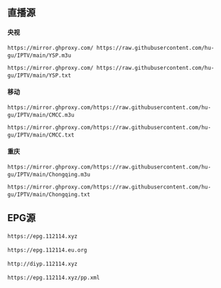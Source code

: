 <h2>直播源</h2>
<h4>央视</h4>
<p dir="auto"><code>https://mirror.ghproxy.com/ https://raw.githubusercontent.com/hu-gu/IPTV/main/YSP.m3u</code>&nbsp;&nbsp;&nbsp;&nbsp
<p dir="auto"><code>https://mirror.ghproxy.com/ https://raw.githubusercontent.com/hu-gu/IPTV/main/YSP.txt</code>&nbsp;&nbsp;&nbsp;&nbsp
<h4>移动</h4>
<p dir="auto"><code>https://mirror.ghproxy.com/https://raw.githubusercontent.com/hu-gu/IPTV/main/CMCC.m3u</code>&nbsp;&nbsp;&nbsp;&nbsp
<p dir="auto"><code>https://mirror.ghproxy.com/https://raw.githubusercontent.com/hu-gu/IPTV/main/CMCC.txt</code>&nbsp;&nbsp;&nbsp;&nbsp
<h4>重庆</h4>
<p dir="auto"><code>https://mirror.ghproxy.com/https://raw.githubusercontent.com/hu-gu/IPTV/main/Chongqing.m3u</code>&nbsp;&nbsp;&nbsp;&nbsp
<p dir="auto"><code>https://mirror.ghproxy.com/https://raw.githubusercontent.com/hu-gu/IPTV/main/Chongqing.txt</code>&nbsp;&nbsp;&nbsp;&nbsp
<h2>EPG源</h2>
<p dir="auto"><code>https://epg.112114.xyz</code>&nbsp;&nbsp;&nbsp;&nbsp
<p dir="auto"><code>https://epg.112114.eu.org</code>&nbsp;&nbsp;&nbsp;&nbsp
<p dir="auto"><code>http://diyp.112114.xyz</code>&nbsp;&nbsp;&nbsp;&nbsp
<p dir="auto"><code>https://epg.112114.xyz/pp.xml</code>&nbsp;&nbsp;&nbsp;&nbsp
